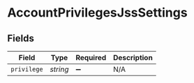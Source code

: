 # AccountPrivilegesJssSettings


## Fields

| Field              | Type               | Required           | Description        |
| ------------------ | ------------------ | ------------------ | ------------------ |
| `privilege`        | *string*           | :heavy_minus_sign: | N/A                |